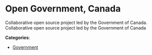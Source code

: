 # Open Government, Canada

Collaborative open source project led by the Government of Canada. Collaborative open source project led by the Government of Canada

**Categories**:

- [Government](https://github/apis-list/apis-list#government)



